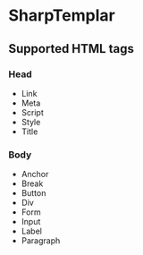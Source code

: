 # SharpTemplar

## Supported HTML tags

### Head
- Link
- Meta
- Script
- Style
- Title

### Body
- Anchor
- Break
- Button
- Div
- Form
- Input
- Label
- Paragraph